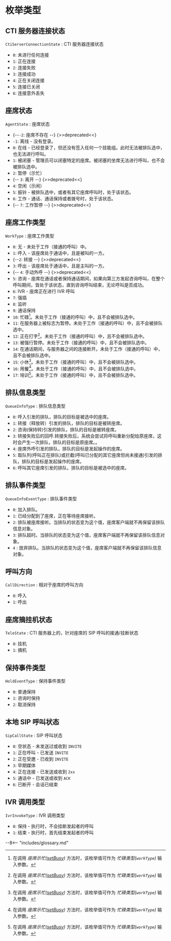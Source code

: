 # 枚举类型

## CTI 服务器连接状态

`CtiServerConnectionState`
: CTI 服务器连接状态

-   `0`: 未进行任何连接
-   `1`: 正在连接
-   `2`: 连接失败
-   `3`: 连接成功
-   `4`: 正在关闭连接
-   `5`: 连接已关闭
-   `6`: 连接意外丢失

## 座席状态

`AgentState`
: 座席状态

-   {--`-2`: 座席不存在 --} {>>deprecated<<}
-   `-1`: 离线 - 没有登录。
-   `0`: 在线 - 已经登录了，但还没有签入任何一个技能组。此时无法被排队选中，也无法进行呼叫。
-   `1`: 被闭塞 - 管理员可以闭塞特定的座席。被闭塞的坐席无法进行呼叫，也不会被排队选中。
-   `2`: 暂停（示忙）
-   {-- `3`: 离开 --} {>>deprecated<<}
-   `4`: 空闲（示闲）
-   `5`: 振铃 - 被排队选中，或者有其它座席呼叫时，处于该状态。
-   `6`: 工作 - 通话、通话保持或者拨号时，处于该状态。
-   {-- `7`: 工作暂停 --} {>>deprecated<<}

## 座席工作类型

`WorkType`
: 座席工作类型

-   `0`: 无 - 未处于工作（接通的呼叫）中。
-   `1`: 呼入 - 该座席处于通话中，且是被叫的一方。
-   {--`2`: 转接 --} {>>deprecated<<}
-   `3`: 呼出 - 该座席处于通话中，且是主叫的一方。
-   {-- `4`: 手动外呼 --} {>>deprecated<<}
-   `5`: 咨询 - 座席在通话或者保持通话期间，如果向第三方发起咨询呼叫，在整个呼叫期间，皆处于该状态，直到咨询呼叫结束，无论呼叫是否成功。
-   `6`: IVR - 座席正在进行 IVR 呼叫
-   `7`: 强插
-   `8`: 监听
-   `9`: 通话保持
-   `10`: 忙碌[^1]。未处于工作（接通的呼叫）中，且不会被排队选中。
-   `11`: 在服务器上被标志为暂停。未处于工作（接通的呼叫）中，且不会被排队选中。
-   `12`: 正在打字[^1]。未处于工作（接通的呼叫）中，且不会被排队选中。
-   `13`: 被强行暂停。未处于工作（接通的呼叫）中，且不会被排队选中。
-   `14`: 在通话期间，与服务器之间的连接断开。未处于工作（接通的呼叫）中，且不会被排队选中。
-   `15`: 小休[^1]。未处于工作（接通的呼叫）中，且不会被排队选中。
-   `16`: 用餐[^1]。未处于工作（接通的呼叫）中，且不会被排队选中。
-   `17`: 培训[^1]。未处于工作（接通的呼叫）中，且不会被排队选中。

## 排队信息类型

`QueueInfoType`
: 排队信息类型

-   `0`: 呼入引发的排队，排队的目标是被选中的座席。
-   `1`: 转接（释放转）引发的排队，排队的目标是被转座席。
-   `2`: 咨询(保持转)引发的排队，排队的目标是被转座席。
-   `3`: 转接失败后的回呼.转接失败后，系统会尝试将呼叫重新分配给原座席，这时会产生一次排队，排队的目标是原座席。。
-   `4`: 座席外呼引发的排队，排队的目标是发起操作的座席。
-   `5`: 取队列(呼叫正在排队)或拦截(呼叫已分配的其它座席但尚未接通)引发的排队，排队的目标是发起操作的座席。
-   `6`: 呼叫其它座席引发的排队，排队的目标是被选中的座席。

## 排队事件类型

`QueueInfoEventType`
: 排队事件类型

-   `0`: 加入排队。
-   `1`: 已经分配到了座席，正在等待座席接听。
-   `2`: 排队被座席接听。当排队的状态变为这个值，座席客户端就不再保留该排队信息对象。
-   `3`: 排队超时。当排队的状态变为这个值，座席客户端就不再保留该排队信息对象。
-   `4` : 放弃排队。当排队的状态变为这个值，座席客户端就不再保留该排队信息对象。

## 呼叫方向

`CallDirection`
: 相对于座席的呼叫方向

-   `0`: 呼入
-   `1`: 呼出

## 座席摘挂机状态

`TeleState`
: CTI 服务器上的，针对座席的 SIP 呼叫的接通/挂断状态

-   `0`: 挂机
-   `1`: 摘机

## 保持事件类型

`HoldEventType`
: 保持事件类型

-   `0`: 普通保持
-   `1`: 咨询时保持
-   `2`: 取消保持

## 本地 SIP 呼叫状态

`SipCallState`
: SIP 呼叫状态

-   `0`: 空状态 - 未发送过或收到 `INVITE`
-   `1`: 正在呼叫 - 已发送 `INVITE`
-   `2`: 正在受邀 - 已收到 `INVITE`
-   `3`: 早期媒体
-   `4`: 正在连接 - 已发送或收到 `2xx`
-   `5`: 通话中 - 已发送或收到 `ACK`
-   `6`: 已断开 - 会话已结束

## IVR 调用类型

`IvrInvokeType`
: IVR 调用类型

-   `0`: 保持 - 执行时，不会挂断发起者的呼叫
-   `1`: 结束 - 执行时，首先结束发起者的呼叫

[^1]: 在调用 _座席示忙([setBusy][])_ 方法时，该枚举值可作为 _忙碌类型(`workType`)_ 输入参数。

[setbusy]: ../methods/status.md#座席示忙 "座席示忙"

--8<-- "includes/glossary.md"
